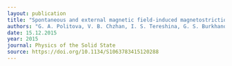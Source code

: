 ```yaml
---
layout: publication
title: "Spontaneous and external magnetic field-induced magnetostriction in RCo2-based multicomponent alloys."
authors: "G. A. Politova, V. B. Chzhan, I. S. Tereshina, G. S. Burkhanov, A. A. Manakov, O. A. Alekseeva, A. V. Filimonov & A. S. Ilyushin"
date: 15.12.2015
year: 2015
journal: Physics of the Solid State
source: https://doi.org/10.1134/S1063783415120288
---
```

